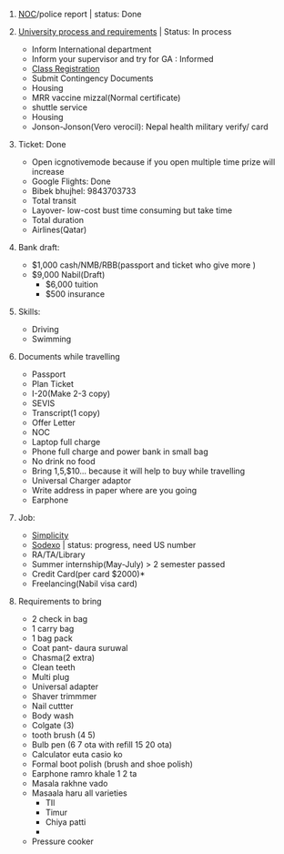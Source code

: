 1. [NOC](https://noc.moest.gov.np/profile)/police report | status: Done
2. [University process and requirements](https://www.usd.edu/Admissions-and-Aid/International-Admissions/International-Graduate-Student-Checklist) | Status: In process
    * Inform International department
    * Inform your supervisor and try for GA : Informed
    * [Class Registration](https://my.usd.edu/uPortal/f/welcome/normal/render.uP)
    * Submit Contingency Documents
    * Housing
    * MRR vaccine mizzal(Normal certificate)
    * shuttle service
    * Housing
    * Jonson-Jonson(Vero verocil): Nepal health military verify/ card
3. Ticket: Done
    * Open icgnotivemode because if you open multiple time prize will increase
    * Google Flights: Done
    * Bibek bhujhel: 9843703733
    * Total transit
    * Layover- low-cost bust time consuming but take time
    * Total duration
    * Airlines(Qatar)
4. Bank draft: 
    * $1,000 cash/NMB/RBB(passport and ticket who give more )
    * $9,000 Nabil(Draft)
       * $6,000 tuition
       * $500 insurance
5. Skills:
    * Driving
    * Swimming

6. Documents while travelling
    * Passport
    * Plan Ticket
    * I-20(Make 2-3 copy)
    * SEVIS 
    * Transcript(1 copy)
    * Offer Letter
    * NOC
    * Laptop full charge
    * Phone full charge and power bank in small bag
    * No drink no food
    * Bring $1,$5,$10... because it will help to buy while travelling
    * Universal Charger adaptor
    * Write address in paper where are you going
    * Earphone
   
8. Job:
    * [Simplicity](https://www.symplicity.com/?fbclid=IwAR2kD8iglqa3rhMBSsuIsW0gb6DzPBofka8D8nXGNNqnPOOhGmUhWtXXEIM)
    * [Sodexo](https://login.icims.com/u/login/identifier?state=hqFo2SA2bWJhNDRhUHlJTXNxRTEybG4yUklsZlhWZ1Z6OFBHNqFur3VuaXZlcnNhbC1sb2dpbqN0aWTZIDctc1ZVaEZ4MzRsQmUtTkg0bW1oTFVsbG9NWHFwdlByo2NpZNkgS0pBOTVEeEhPUE5PNTZVYU5SZFJZNTdwem42Q01IY22lb3JnaWS0b3JnX3lwSERZQVdBU01vR200b0enb3JnbmFtZaZzb2RleG8) | status: progress, need US number
    * RA/TA/Library
    * Summer internship(May-July) > 2 semester passed
    * Credit Card(per card $2000)*
    * Freelancing(Nabil visa card)
9. Requirements to bring
    * 2 check in bag
    * 1 carry bag
    * 1 bag pack
    * Coat pant- daura suruwal
    * Chasma(2 extra)
    * Clean teeth
    * Multi plug 
    * Universal adapter 
    * Shaver trimmmer 
    * Nail cuttter
    * Body wash
    * Colgate (3)
    * tooth brush (4 5)
    * Bulb pen (6 7 ota with refill 15 20 ota)
    * Calculator euta casio ko
    * Formal boot polish (brush and  shoe polish)
    * Earphone ramro khale 1 2 ta
    * Masala rakhne vado
    * Masaala haru all varieties 
        * TIl
        * Timur
        * Chiya patti
        * 
    * Pressure cooker


